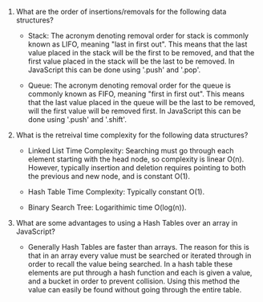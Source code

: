 1. What are the order of insertions/removals for the following data structures?
   
   * Stack:  The acronym denoting removal order for stack is commonly known as LIFO, meaning "last in first out".  This means that the last value placed in the stack will be the first to be removed, and that the first value placed in the stack will be the last to be removed.  In JavaScript this can be done using '.push' and '.pop'.
   
   * Queue: The acronym denoting removal order for the queue is commonly known as FIFO, meaning "first in first out".  This means that the last value placed in the queue will be the last to be removed, will the first value will be removed first.  In JavaScript this can be done using '.push' and '.shift'. 

2. What is the retreival time complexity for the following data structures?
    
   * Linked List Time Complexity: Searching must go through each element starting with the head node, so complexity is linear O(n). However, typically insertion and deletion requires pointing to both the previous and new node, and is constant O(1).

   * Hash Table Time Complexity: Typically constant O(1).

   * Binary Search Tree: Logarithimic time O(log(n)). 

3. What are some advantages to using a Hash Tables over an array in JavaScript?
  
   * Generally Hash Tables are faster than arrays.  The reason for this is that in an array every value must be searched or iterated through in order to recall the value being searched.  In a hash table these elements are put through a hash function and each is given a value, and a bucket in order to prevent collision.  Using this method the value can easily be found without going through the entire table.  
